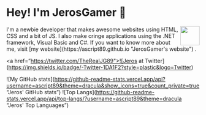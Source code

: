 # Hey! I'm JerosGamer 👋
<img src="https://ascript89.github.io/assets/kris-pfp.png" style="float: right;height: 50px" />
I'm a newbie developer that makes awesome websites using HTML, CSS and a bit of JS. I also make cringe applications using the .NET framework, Visual Basic and C#.
If you want to know more about me, visit [my website](https://ascript89.github.io "JerosGamer's website") .

<a href=”https://twitter.com/TheRealJG89">![Jeros at Twitter](https://img.shields.io/badge/-Twitter-1DA1F2?style=plastic&logo=Twitter) </a>

![My GitHub stats](https://github-readme-stats.vercel.app/api?username=ascript89&theme=dracula&show_icons=true&count_private=true “Jeros' GitHub stats”)
![Top Langs](https://github-readme-stats.vercel.app/api/top-langs/?username=ascript89&theme=dracula “Jeros' Top Languages”)
